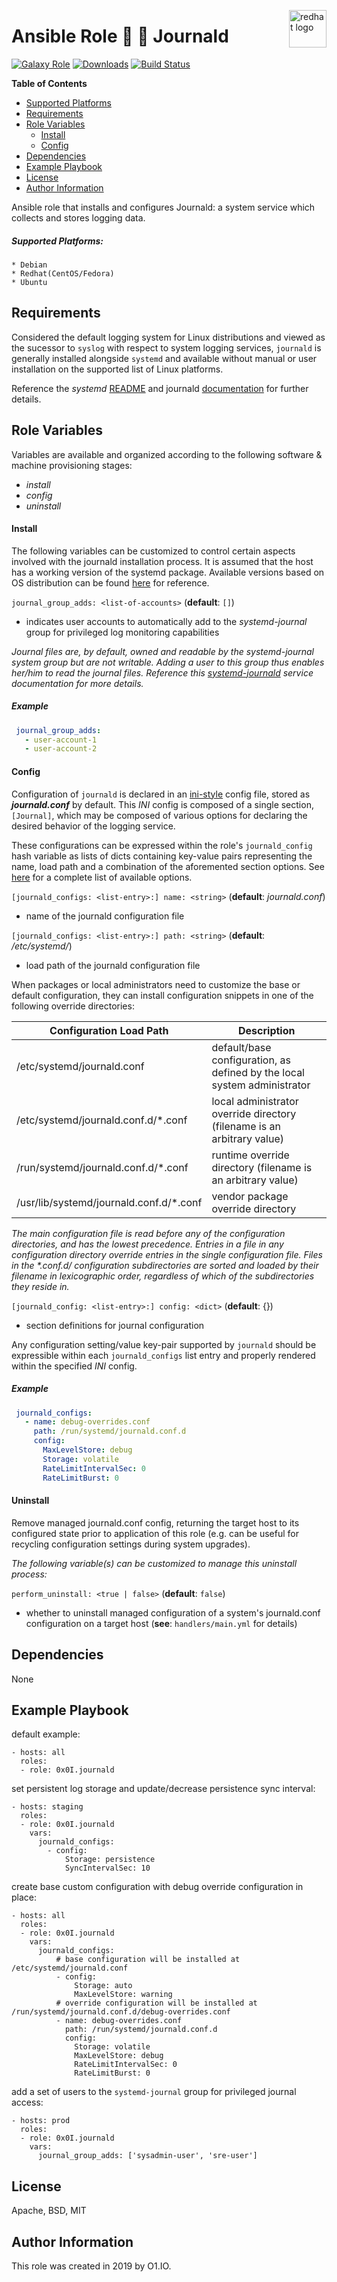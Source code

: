 <p><img src="https://www.servethehome.com/wp-content/uploads/2017/11/Redhat-logo.jpg" alt="redhat logo" title="redhat" align="right" height="60" /></p>

Ansible Role :signal_strength: :page_with_curl: Journald
=========
[![Galaxy Role](https://img.shields.io/ansible/role/45121.svg)](https://galaxy.ansible.com/0x0I/journald)
[![Downloads](https://img.shields.io/ansible/role/d/45121.svg)](https://galaxy.ansible.com/0x0I/journald)
[![Build Status](https://travis-ci.org/0x0I/ansible-role-journald.svg?branch=master)](https://travis-ci.org/0x0I/ansible-role-journald)

**Table of Contents**
  - [Supported Platforms](#supported-platforms)
  - [Requirements](#requirements)
  - [Role Variables](#role-variables)
      - [Install](#install)
      - [Config](#config)
  - [Dependencies](#dependencies)
  - [Example Playbook](#example-playbook)
  - [License](#license)
  - [Author Information](#author-information)

Ansible role that installs and configures Journald: a system service which collects and stores logging data.

##### Supported Platforms:
```
* Debian
* Redhat(CentOS/Fedora)
* Ubuntu
```

Requirements
------------

Considered the default logging system for Linux distributions and viewed as the sucessor to `syslog` with respect to system logging services, `journald` is generally installed alongside `systemd` and available without manual or user installation on the supported list of Linux platforms.

Reference the *systemd* [README](https://github.com/systemd/systemd/blob/master/README) and journald [documentation](http://man7.org/linux/man-pages/man8/systemd-journald.8.html) for further details.

Role Variables
--------------
Variables are available and organized according to the following software & machine provisioning stages:
* _install_
* _config_
* _uninstall_

#### Install

The following variables can be customized to control certain aspects involved with the journald installation process. It is assumed that the host has a working version of the systemd package. Available versions based on OS distribution can be found [here](http://fr2.rpmfind.net/linux/rpm2html/search.php?query=systemd&submit=Search+...&system=&arch=) for reference.

`journal_group_adds: <list-of-accounts>` (**default**: `[]`)
- indicates user accounts to automatically add to the *systemd-journal* group for privileged log monitoring capabilities

*Journal files are, by default, owned and readable by the *systemd-journal* system group but are not writable. Adding a user to this group thus enables her/him to read the journal files. Reference this [systemd-journald](http://man7.org/linux/man-pages/man8/systemd-journald.8.html) service documentation for more details.*

##### Example

 ```yaml
  journal_group_adds:
    - user-account-1
    - user-account-2
```

#### Config

Configuration of `journald` is declared in an [ini-style](https://en.wikipedia.org/wiki/INI_file) config file, stored as ***journald.conf*** by default. This *INI* config is composed of a single section, `[Journal]`, which may be composed of various options for declaring the desired behavior of the logging service.

These configurations can be expressed within the role's `journald_config` hash variable as lists of dicts containing key-value pairs representing the name, load path and a combination of the aforemented section options. See [here](http://man7.org/linux/man-pages/man5/journald.conf.5.html) for a complete list of available options.

`[journald_configs: <list-entry>:] name: <string>` (**default**: *journald.conf*)
- name of the journald configuration file

`[journald_configs: <list-entry>:] path: <string>` (**default**: */etc/systemd/*)
- load path of the journald configuration file

When packages or local administrators need to customize the base or default configuration, they can install configuration snippets in one of the following override directories:

| Configuration Load Path | Description |
| --- | --- |
| /etc/systemd/journald.conf | default/base configuration, as defined by the local system administrator |
| /etc/systemd/journald.conf.d/*.conf | local administrator override directory (filename is an arbitrary value) |
| /run/systemd/journald.conf.d/*.conf | runtime override directory (filename is an arbitrary value) |
| /usr/lib/systemd/journald.conf.d/*.conf | vendor package override directory |

*The main configuration file is read before any of the configuration directories, and has the lowest precedence. Entries in a file in any configuration directory override entries in the single configuration file. Files in the \*.conf.d/ configuration subdirectories are sorted and loaded by their filename in lexicographic order, regardless of which of the subdirectories they reside in.*

`[journald_config: <list-entry>:] config: <dict>` (**default**: {})
- section definitions for journal configuration

Any configuration setting/value key-pair supported by `journald` should be expressible within each `journald_configs` list entry and properly rendered within the specified *INI* config.

##### Example

 ```yaml
  journald_configs:
    - name: debug-overrides.conf
      path: /run/systemd/journald.conf.d
      config:
        MaxLevelStore: debug
        Storage: volatile
        RateLimitIntervalSec: 0
        RateLimitBurst: 0
```

#### Uninstall

Remove managed journald.conf config, returning the target host to its configured state prior to application of this role (e.g. can be useful for recycling configuration settings during system upgrades).

_The following variable(s) can be customized to manage this uninstall process:_

`perform_uninstall: <true | false>` (**default**: `false`)
- whether to uninstall managed configuration of a system's journald.conf configuration on a target host (**see**: `handlers/main.yml` for details)

Dependencies
------------

None

Example Playbook
----------------
default example:
```
- hosts: all
  roles:
  - role: 0x0I.journald
```

set persistent log storage and update/decrease persistence sync interval:
```
- hosts: staging
  roles:
  - role: 0x0I.journald
    vars:
      journald_configs:
        - config:
            Storage: persistence
            SyncIntervalSec: 10
```

create base custom configuration with debug override configuration in place:
```
- hosts: all
  roles:
  - role: 0x0I.journald
    vars:
      journald_configs:
          # base configuration will be installed at /etc/systemd/journald.conf
          - config:
              Storage: auto
              MaxLevelStore: warning
          # override configuration will be installed at /run/systemd/journald.conf.d/debug-overrides.conf
          - name: debug-overrides.conf
            path: /run/systemd/journald.conf.d
            config:
              Storage: volatile
              MaxLevelStore: debug
              RateLimitIntervalSec: 0
              RateLimitBurst: 0
```

add a set of users to the `systemd-journal` group for privileged journal access:
```
- hosts: prod
  roles:
  - role: 0x0I.journald
    vars:
      journal_group_adds: ['sysadmin-user', 'sre-user']
```

License
-------

Apache, BSD, MIT

Author Information
------------------

This role was created in 2019 by O1.IO.
